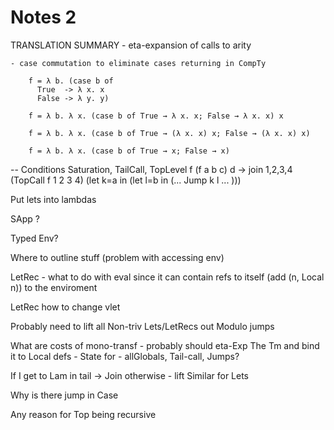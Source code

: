 # Notes 2

   TRANSLATION SUMMARY
    - eta-expansion of calls to arity

    - case commutation to eliminate cases returning in CompTy

        f = λ b. (case b of
          True  -> λ x. x
          False -> λ y. y)

        f = λ b. λ x. (case b of True → λ x. x; False → λ x. x) x

        f = λ b. λ x. (case b of True → (λ x. x) x; False → (λ x. x) x)

        f = λ b. λ x. (case b of True → x; False → x)

-- Conditions Saturation, TailCall, TopLevel f
(f a b c) d -> join 1,2,3,4 (TopCall f 1 2 3 4) (let k=a in (let l=b in (... Jump k l ... )))

Put lets into lambdas

SApp ?

Typed Env?

Where to outline stuff (problem with accessing env)

LetRec - what to do with eval since it can contain refs to itself (add (n, Local n)) to the enviroment

LetRec how to change vlet

Probably need to lift all Non-triv Lets/LetRecs out Modulo jumps



What are costs of mono-transf
    - probably should eta-Exp The Tm and bind it to Local defs
    - State for - allGlobals, Tail-call, Jumps?

If I get to Lam in tail -> Join otherwise - lift
Similar for Lets

Why is there jump in Case

Any reason for Top being recursive
